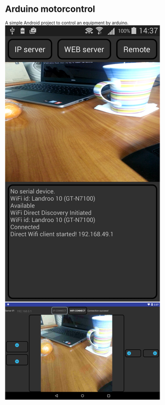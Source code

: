 # Arduino motorcontrol
A simple Android project to control an equipment by arduino.
![alt tag](https://github.com/landroo/Arduino-Motorcontrol-/blob/master/server.png)
![alt tag](https://github.com/landroo/Arduino-Motorcontrol-/blob/master/remote.png)

